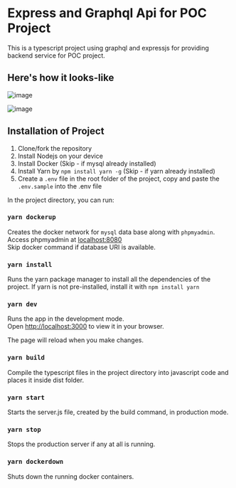 # Express and Graphql Api for POC Project

This is a typescript project using graphql and expressjs for providing backend service for POC project.

<!-- Checkout the live project demo <a href="http://poc.adnanshusain.in/graphql">poc.adnanshusain.in</a> -->

## Here's how it looks-like

![image](https://user-images.githubusercontent.com/78212328/218540999-de800d67-f0ba-4201-b273-baf9eb08b534.png)

![image](https://user-images.githubusercontent.com/78212328/218540027-e8734eca-951a-41ed-ae9b-4fe1a55fdf7f.png)

## Installation of Project

1. Clone/fork the repository
2. Install Nodejs on your device
3. Install Docker (Skip - if mysql already installed)
4. Install Yarn by `npm install yarn -g` (Skip - if yarn already installed)
5. Create a `.env` file in the root folder of the project, copy and paste the `.env.sample` into the .env file

In the project directory, you can run:

### `yarn dockerup`

Creates the docker network for `mysql` data base along with `phpmyadmin`. Access phpmyadmin at <a href="http://localhost:8080/">localhost:8080</a>\
Skip docker command if database URI is available.

### `yarn install`

Runs the yarn package manager to install all the dependencies of the project. If yarn is not pre-installed, install it with `npm install yarn`

### `yarn dev`

Runs the app in the development mode.\
Open [http://localhost:3000](http://localhost:3000) to view it in your browser.

The page will reload when you make changes.

### `yarn build`

Compile the typescript files in the project directory into javascript code and places it inside dist folder.

### `yarn start`

Starts the server.js file, created by the build command, in production mode.

### `yarn stop`

Stops the production server if any at all is running.

### `yarn dockerdown`

Shuts down the running docker containers.
